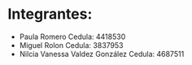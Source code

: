 # Integrantes:
* Paula Romero                    Cedula: 4418530
* Miguel Rolon                    Cedula: 3837953
* Nilcia Vanessa Valdez González  Cedula: 4687511
